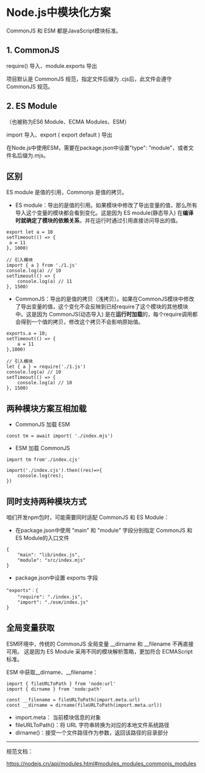 # Node.js中模块化方案

CommonJS 和 ESM 都是JavaScript模块标准。

## 1. CommonJS

require() 导入、module.exports 导出

项目默认是 CommonJS 规范，指定文件后缀为 .cjs后，此文件会遵守CommonJS 规范。

## 2. ES Module
（也被称为ES6 Module、ECMA Modules、ESM）

import 导入、export ( export default ) 导出

在Node.js中使用ESM，需要在package.json中设置"type": "module"，或者文件名后缀为.mjs。


## 区别

ES module 是值的引用，Commonjs 是值的拷贝。
- ‌ES module‌：导出的是值的引用。如果模块中修改了导出变量的值，那么所有导入这个变量的模块都会看到变化。这是因为 ES module(静态导入) 在**编译时就确定了模块的依赖关系**，并在运行时通过引用直接访问导出的值‌。
```
export let a = 10
setTimeout(() => {
 a = 11
}, 1000)

// 引入模块
import { a } from './1.js'
console.log(a) // 10
setTimeout(() => {
    console.log(a) // 11
}, 1500)
```
- ‌CommonJS‌：导出的是值的拷贝（浅拷贝）。如果在CommonJS模块中修改了导出变量的值，这个变化不会反映到已经require了这个模块的其他模块中。这是因为 CommonJS(动态导入) 是在**运行时加载**的，每个require调用都会得到一个值的拷贝，修改这个拷贝不会影响原始值‌。
```
exports.a = 10;
setTimeout(() => {
    a = 11
},1000)

// 引入模块
let { a } = require('./1.js')
console.log(a) // 10
setTimeout(() => {
    console.log(a) // 10
}, 1500)
```


## 两种模块方案互相加载

- CommonJS 加载  ESM
```
const tm = await import( './index.mjs')
```

- ESM 加载 CommonJS
```
import tm from'./index.cjs'

import('./index.cjs').then((res)=>{
    console.log(res);
})
```
<!-- <small>ESM模块会静态分析，而 CommonJS 模块的代码是无法进行静态分析的，所以只能整体加载。</small> -->

## 同时支持两种模块方式

咱们开发npm包时，可能需要同时适配 CommonJS 和 ES Module：

- 在package.json中使用 "main" 和 "module" 字段分别指定 CommonJS 和 ES Module的入口文件
```
{
    "main": "lib/index.js",
    "module": "src/index.mjs"
}
```
- package.json中设置 exports 字段
```
"exports"：{ 
    "require": "./index.js"，
    "import": "./esm/index.js"
}
```

## 全局变量获取

ESM环境中，传统的 CommonJS 全局变量 __dirname 和 __filename 不再直接可用。
这是因为 ES Module 采用不同的模块解析策略，更加符合 ECMAScript 标准。

ESM 中获取__dirname、__filename：
```
import { fileURLToPath } from 'node:url'
import { dirname } from 'node:path'

const __filename = fileURLToPath(import.meta.url)
const __dirname = dirname(fileURLToPath(import.meta.url))
```
- import.meta： 当前模块信息的对象
- fileURLToPath()：将 URL 字符串转换为对应的本地文件系统路径
- dirname()：接受一个文件路径作为参数，返回该路径的目录部分

---
规范文档：

https://nodejs.cn/api/modules.html#modules_modules_commonjs_modules

